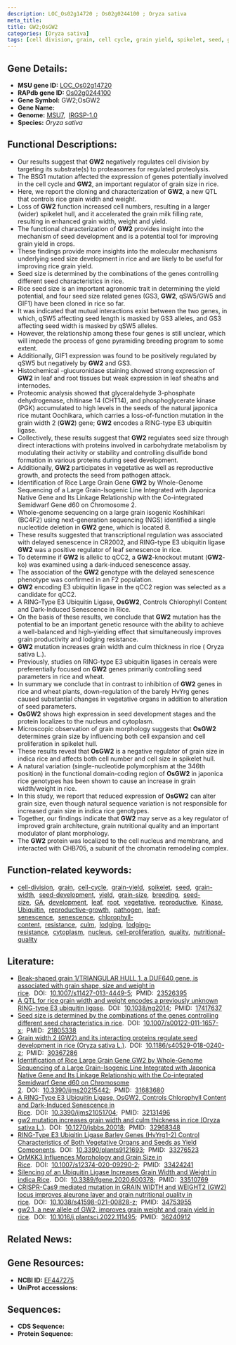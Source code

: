 ```yaml
---
description: LOC_Os02g14720 ; Os02g0244100 ; Oryza sativa
meta_title:
title: GW2;OsGW2
categories: [Oryza sativa]
tags: [cell division, grain, cell cycle, grain yield, spikelet, seed, grain width, seed development, yield, grain size, breeding, seed size, GA, development, leaf, root, vegetative, reproductive, Kinase, Ubiquitin, reproductive growth, pathogen, leaf senescence, senescence, chlorophyll content, resistance, culm, lodging, lodging resistance, cytoplasm, nucleus, cell proliferation, quality, nutritional quality]
---
```


## Gene Details:
- **MSU gene ID:** [LOC_Os02g14720](http://rice.uga.edu/cgi-bin/ORF_infopage.cgi?orf=LOC_Os02g14720)  
- **RAPdb gene ID:** [Os02g0244100](https://rapdb.dna.affrc.go.jp/locus/?name=Os02g0244100)  
- **Gene Symbol:** GW2;OsGW2
- **Gene Name:**
- **Genome:**  [MSU7](http://rice.uga.edu/),&nbsp;&nbsp;[IRGSP-1.0](https://rapdb.dna.affrc.go.jp/download/irgsp1.html)
- **Species:** *Oryza sativa*

## Functional Descriptions:
   - Our results suggest that **GW2** negatively regulates cell division by targeting its substrate(s) to proteasomes for regulated proteolysis.
   - The BSG1 mutation affected the expression of genes potentially involved in the cell cycle and **GW2**, an important regulator of grain size in rice.
   - Here, we report the cloning and characterization of **GW2**, a new QTL that controls rice grain width and weight.
   - Loss of **GW2** function increased cell numbers, resulting in a larger (wider) spikelet hull, and it accelerated the grain milk filling rate, resulting in enhanced grain width, weight and yield.
   - The functional characterization of **GW2** provides insight into the mechanism of seed development and is a potential tool for improving grain yield in crops.
   - These findings provide more insights into the molecular mechanisms underlying seed size development in rice and are likely to be useful for improving rice grain yield.
   - Seed size is determined by the combinations of the genes controlling different seed characteristics in rice.
   - Rice seed size is an important agronomic trait in determining the yield potential, and four seed size related genes (GS3, **GW2**, qSW5/GW5 and GIF1) have been cloned in rice so far.
   - It was indicated that mutual interactions exist between the two genes, in which, qSW5 affecting seed length is masked by GS3 alleles, and GS3 affecting seed width is masked by qSW5 alleles.
   - However, the relationship among these four genes is still unclear, which will impede the process of gene pyramiding breeding program to some extent.
   - Additionally, GIF1 expression was found to be positively regulated by qSW5 but negatively by **GW2** and GS3.
   - Histochemical <a6><c2>-glucuronidase staining showed strong expression of **GW2** in leaf and root tissues but weak expression in leaf sheaths and internodes.
   - Proteomic analysis showed that glyceraldehyde 3-phosphate dehydrogenase, chitinase 14 (CHT14), and phosphoglycerate kinase (PGK) accumulated to high levels in the seeds of the natural japonica rice mutant Oochikara, which carries a loss-of-function mutation in the grain width 2 (**GW2**) gene; **GW2** encodes a RING-type E3 ubiquitin ligase.
   - Collectively, these results suggest that **GW2** regulates seed size through direct interactions with proteins involved in carbohydrate metabolism by modulating their activity or stability and controlling disulfide bond formation in various proteins during seed development.
   - Additionally, **GW2** participates in vegetative as well as reproductive growth, and protects the seed from pathogen attack.
   - Identification of Rice Large Grain Gene **GW2** by Whole-Genome Sequencing of a Large Grain-Isogenic Line Integrated with Japonica Native Gene and Its Linkage Relationship with the Co-integrated Semidwarf Gene d60 on Chromosome 2.
   - Whole-genome sequencing on a large grain isogenic Koshihikari (BC4F2) using next-generation sequencing (NGS) identified a single nucleotide deletion in **GW2** gene, which is located 8.
   - These results suggested that transcriptional regulation was associated with delayed senescence in CR2002, and RING-type E3 ubiquitin ligase **GW2** was a positive regulator of leaf senescence in rice.
   - To determine if **GW2** is allelic to qCC2, a **GW2**-knockout mutant (**GW2**-ko) was examined using a dark-induced senescence assay.
   - The association of the **GW2** genotype with the delayed senescence phenotype was confirmed in an F2 population.
   - **GW2** encoding E3 ubiquitin ligase in the qCC2 region was selected as a candidate for qCC2.
   - A RING-Type E3 Ubiquitin Ligase, **OsGW2**, Controls Chlorophyll Content and Dark-Induced Senescence in Rice.
   - On the basis of these results, we conclude that **GW2** mutation has the potential to be an important genetic resource with the ability to achieve a well-balanced and high-yielding effect that simultaneously improves grain productivity and lodging resistance.
   - **GW2** mutation increases grain width and culm thickness in rice ( Oryza sativa L.).
   - Previously, studies on RING-type E3 ubiquitin ligases in cereals were preferentially focused on **GW2** genes primarily controlling seed parameters in rice and wheat.
   - In summary we conclude that in contrast to inhibition of **GW2** genes in rice and wheat plants, down-regulation of the barely HvYrg genes caused substantial changes in vegetative organs in addition to alteration of seed parameters.
   - **OsGW2** shows high expression in seed development stages and the protein localizes to the nucleus and cytoplasm.
   - Microscopic observation of grain morphology suggests that **OsGW2** determines grain size by influencing both cell expansion and cell proliferation in spikelet hull.
   - These results reveal that **OsGW2** is a negative regulator of grain size in indica rice and affects both cell number and cell size in spikelet hull.
   - A natural variation (single-nucleotide polymorphism at the 346th position) in the functional domain-coding region of **OsGW2** in japonica rice genotypes has been shown to cause an increase in grain width/weight in rice.
   - In this study, we report that reduced expression of **OsGW2** can alter grain size, even though natural sequence variation is not responsible for increased grain size in indica rice genotypes.
   - Together, our findings indicate that **GW2** may serve as a key regulator of improved grain architecture, grain nutritional quality and an important modulator of plant morphology.
   - The **GW2** protein was localized to the cell nucleus and membrane, and interacted with CHB705, a subunit of the chromatin remodeling complex.

## Function-related keywords:
   - [cell-division](/tags/cell-division/),&nbsp;&nbsp;[grain](/tags/grain/),&nbsp;&nbsp;[cell-cycle](/tags/cell-cycle/),&nbsp;&nbsp;[grain-yield](/tags/grain-yield/),&nbsp;&nbsp;[spikelet](/tags/spikelet/),&nbsp;&nbsp;[seed](/tags/seed/),&nbsp;&nbsp;[grain-width](/tags/grain-width/),&nbsp;&nbsp;[seed-development](/tags/seed-development/),&nbsp;&nbsp;[yield](/tags/yield/),&nbsp;&nbsp;[grain-size](/tags/grain-size/),&nbsp;&nbsp;[breeding](/tags/breeding/),&nbsp;&nbsp;[seed-size](/tags/seed-size/),&nbsp;&nbsp;[GA](/tags/GA/),&nbsp;&nbsp;[development](/tags/development/),&nbsp;&nbsp;[leaf](/tags/leaf/),&nbsp;&nbsp;[root](/tags/root/),&nbsp;&nbsp;[vegetative](/tags/vegetative/),&nbsp;&nbsp;[reproductive](/tags/reproductive/),&nbsp;&nbsp;[Kinase](/tags/Kinase/),&nbsp;&nbsp;[Ubiquitin](/tags/Ubiquitin/),&nbsp;&nbsp;[reproductive-growth](/tags/reproductive-growth/),&nbsp;&nbsp;[pathogen](/tags/pathogen/),&nbsp;&nbsp;[leaf-senescence](/tags/leaf-senescence/),&nbsp;&nbsp;[senescence](/tags/senescence/),&nbsp;&nbsp;[chlorophyll-content](/tags/chlorophyll-content/),&nbsp;&nbsp;[resistance](/tags/resistance/),&nbsp;&nbsp;[culm](/tags/culm/),&nbsp;&nbsp;[lodging](/tags/lodging/),&nbsp;&nbsp;[lodging-resistance](/tags/lodging-resistance/),&nbsp;&nbsp;[cytoplasm](/tags/cytoplasm/),&nbsp;&nbsp;[nucleus](/tags/nucleus/),&nbsp;&nbsp;[cell-proliferation](/tags/cell-proliferation/),&nbsp;&nbsp;[quality](/tags/quality/),&nbsp;&nbsp;[nutritional-quality](/tags/nutritional-quality/)

## Literature:
   - [Beak-shaped grain 1/TRIANGULAR HULL 1, a DUF640 gene, is associated with grain shape, size and weight in rice](https://www.doi.org/10.1007/s11427-013-4449-5).&nbsp;&nbsp;DOI:&nbsp;&nbsp;[10.1007/s11427-013-4449-5](https://www.doi.org/10.1007/s11427-013-4449-5);&nbsp;&nbsp;PMID:&nbsp;&nbsp;[23526395](https://pubmed.ncbi.nlm.nih.gov/23526395/)
   - [A QTL for rice grain width and weight encodes a previously unknown RING-type E3 ubiquitin ligase](https://www.doi.org/10.1038/ng2014).&nbsp;&nbsp;DOI:&nbsp;&nbsp;[10.1038/ng2014](https://www.doi.org/10.1038/ng2014);&nbsp;&nbsp;PMID:&nbsp;&nbsp;[17417637](https://pubmed.ncbi.nlm.nih.gov/17417637/)
   - [Seed size is determined by the combinations of the genes controlling different seed characteristics in rice](https://www.doi.org/10.1007/s00122-011-1657-x).&nbsp;&nbsp;DOI:&nbsp;&nbsp;[10.1007/s00122-011-1657-x](https://www.doi.org/10.1007/s00122-011-1657-x);&nbsp;&nbsp;PMID:&nbsp;&nbsp;[21805338](https://pubmed.ncbi.nlm.nih.gov/21805338/)
   - [Grain width 2 (GW2) and its interacting proteins regulate seed development in rice (Oryza sativa L.)](https://www.doi.org/10.1186/s40529-018-0240-z).&nbsp;&nbsp;DOI:&nbsp;&nbsp;[10.1186/s40529-018-0240-z](https://www.doi.org/10.1186/s40529-018-0240-z);&nbsp;&nbsp;PMID:&nbsp;&nbsp;[30367286](https://pubmed.ncbi.nlm.nih.gov/30367286/)
   - [Identification of Rice Large Grain Gene GW2 by Whole-Genome Sequencing of a Large Grain-Isogenic Line Integrated with Japonica Native Gene and Its Linkage Relationship with the Co-integrated Semidwarf Gene d60 on Chromosome 2](https://www.doi.org/10.3390/ijms20215442).&nbsp;&nbsp;DOI:&nbsp;&nbsp;[10.3390/ijms20215442](https://www.doi.org/10.3390/ijms20215442);&nbsp;&nbsp;PMID:&nbsp;&nbsp;[31683680](https://pubmed.ncbi.nlm.nih.gov/31683680/)
   - [A RING-Type E3 Ubiquitin Ligase, OsGW2, Controls Chlorophyll Content and Dark-Induced Senescence in Rice](https://www.doi.org/10.3390/ijms21051704).&nbsp;&nbsp;DOI:&nbsp;&nbsp;[10.3390/ijms21051704](https://www.doi.org/10.3390/ijms21051704);&nbsp;&nbsp;PMID:&nbsp;&nbsp;[32131496](https://pubmed.ncbi.nlm.nih.gov/32131496/)
   - [gw2 mutation increases grain width and culm thickness in rice (Oryza sativa L.)](https://www.doi.org/10.1270/jsbbs.20018).&nbsp;&nbsp;DOI:&nbsp;&nbsp;[10.1270/jsbbs.20018](https://www.doi.org/10.1270/jsbbs.20018);&nbsp;&nbsp;PMID:&nbsp;&nbsp;[32968348](https://pubmed.ncbi.nlm.nih.gov/32968348/)
   - [RING-Type E3 Ubiqitin Ligase Barley Genes (HvYrg1-2) Control Characteristics of Both Vegetative Organs and Seeds as Yield Components](https://www.doi.org/10.3390/plants9121693).&nbsp;&nbsp;DOI:&nbsp;&nbsp;[10.3390/plants9121693](https://www.doi.org/10.3390/plants9121693);&nbsp;&nbsp;PMID:&nbsp;&nbsp;[33276523](https://pubmed.ncbi.nlm.nih.gov/33276523/)
   - [OrMKK3 Influences Morphology and Grain Size in Rice](https://www.doi.org/10.1007/s12374-020-09290-2).&nbsp;&nbsp;DOI:&nbsp;&nbsp;[10.1007/s12374-020-09290-2](https://www.doi.org/10.1007/s12374-020-09290-2);&nbsp;&nbsp;PMID:&nbsp;&nbsp;[33424241](https://pubmed.ncbi.nlm.nih.gov/33424241/)
   - [Silencing of an Ubiquitin Ligase Increases Grain Width and Weight in indica Rice](https://www.doi.org/10.3389/fgene.2020.600378).&nbsp;&nbsp;DOI:&nbsp;&nbsp;[10.3389/fgene.2020.600378](https://www.doi.org/10.3389/fgene.2020.600378);&nbsp;&nbsp;PMID:&nbsp;&nbsp;[33510769](https://pubmed.ncbi.nlm.nih.gov/33510769/)
   - [CRISPR-Cas9 mediated mutation in GRAIN WIDTH and WEIGHT2 (GW2) locus improves aleurone layer and grain nutritional quality in rice](https://www.doi.org/10.1038/s41598-021-00828-z).&nbsp;&nbsp;DOI:&nbsp;&nbsp;[10.1038/s41598-021-00828-z](https://www.doi.org/10.1038/s41598-021-00828-z);&nbsp;&nbsp;PMID:&nbsp;&nbsp;[34753955](https://pubmed.ncbi.nlm.nih.gov/34753955/)
   - [gw2.1, a new allele of GW2, improves grain weight and grain yield in rice](https://www.doi.org/10.1016/j.plantsci.2022.111495).&nbsp;&nbsp;DOI:&nbsp;&nbsp;[10.1016/j.plantsci.2022.111495](https://www.doi.org/10.1016/j.plantsci.2022.111495);&nbsp;&nbsp;PMID:&nbsp;&nbsp;[36240912](https://pubmed.ncbi.nlm.nih.gov/36240912/)

## Related News:

## Gene Resources:
- **NCBI ID:**  [EF447275](http://www.ncbi.nlm.nih.gov/nuccore/EF447275)
- **UniProt accessions:** [](https://www.uniprot.org/uniprotkb//entry)

## Sequences:
- **CDS Sequence:**
- **Protein Sequence:**
